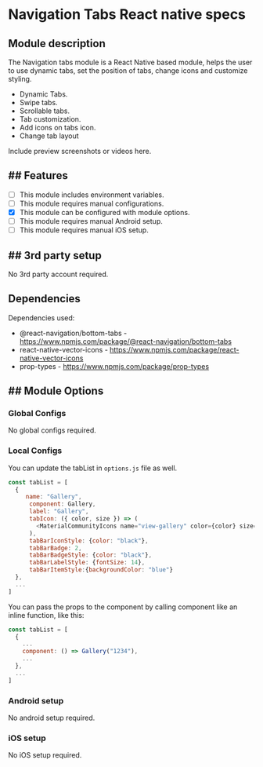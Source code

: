 # Navigation Tabs React native specs

## Module description

The Navigation tabs module is a React Native based module, helps the user to use dynamic tabs, set the position of tabs, change icons and customize styling.

- Dynamic Tabs.
- Swipe tabs.
- Scrollable tabs.
- Tab customization.
- Add icons on tabs icon.
- Change tab layout

Include preview screenshots or videos here.

## ## Features

 - [ ] This module includes environment variables.
 - [ ] This module requires manual configurations.
 - [x] This module can be configured with module options.
 - [ ] This module requires manual Android setup.
 - [ ] This module requires manual iOS setup.

## ## 3rd party setup

No 3rd party account required.

## Dependencies

Dependencies used:
- @react-navigation/bottom-tabs - https://www.npmjs.com/package/@react-navigation/bottom-tabs
- react-native-vector-icons - https://www.npmjs.com/package/react-native-vector-icons
- prop-types - https://www.npmjs.com/package/prop-types

## ## Module Options

### Global Configs

No global configs required.

### Local Configs

You can update the tabList in `options.js` file as well.

```js
const tabList = [
  {
     name: "Gallery",
      component: Gallery,
      label: "Gallery",
      tabIcon: ({ color, size }) => (
        <MaterialCommunityIcons name="view-gallery" color={color} size={size} />
      ),
      tabBarIconStyle: {color: "black"},
      tabBarBadge: 2,
      tabBarBadgeStyle: {color: "black"},
      tabBarLabelStyle: {fontSize: 14},
      tabBarItemStyle:{backgroundColor: "blue"}
  },
  ...
]
```
You can pass the props to the component by calling component like an inline function, like this:
```js
const tabList = [
  {
    ...
    component: () => Gallery("1234"),
    ...
  },
  ...
]
```

### Android setup

No android setup required.


### iOS setup

No iOS setup required.
